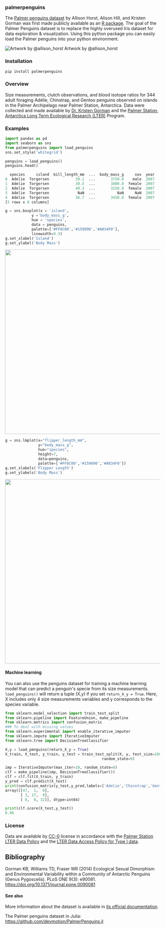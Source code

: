 
### palmerpenguins
The [Palmer penguins dataset](https://allisonhorst.github.io/palmerpenguins/) by Allison Horst, Alison Hill, and Kristen Gorman was first made publicly available as an [R package](https://cran.r-project.org/web/packages/palmerpenguins/index.html). The goal of the Palmer Penguins dataset is to replace the highly overused Iris dataset for data exploration & visualization.
Using this python package you can easily load the Palmer penguins into your python environment. 

![Artwork by @allison_horst](https://allisonhorst.github.io/palmerpenguins/reference/figures/lter_penguins.png "Artwork by @allison_horst")
Artwork by @allison_horst

### Installation

```python
pip install palmerpenguins
```

### Overview

Size measurements, clutch observations, and blood isotope ratios for 344 adult foraging Adélie, Chinstrap, and Gentoo penguins observed on islands in the Palmer Archipelago near Palmer Station, Antarctica. Data were collected and made available by [Dr. Kristen Gorman](https://www.uaf.edu/cfos/people/faculty/detail/kristen-gorman.php) and the [Palmer Station, Antarctica Long Term Ecological Research (LTER)](https://pal.lternet.edu/)  Program.

### Examples
```python
import pandas as pd
import seaborn as sns 
from palmerpenguins import load_penguins
sns.set_style('whitegrid')
```

```python
penguins = load_penguins()
penguins.head()

  species     island  bill_length_mm  ...  body_mass_g     sex  year
0  Adelie  Torgersen            39.1  ...       3750.0    male  2007
1  Adelie  Torgersen            39.5  ...       3800.0  female  2007
2  Adelie  Torgersen            40.3  ...       3250.0  female  2007
3  Adelie  Torgersen             NaN  ...          NaN     NaN  2007
4  Adelie  Torgersen            36.7  ...       3450.0  female  2007
[5 rows x 8 columns]
```

```python
g = sns.boxplot(x = 'island',
            y ='body_mass_g',
            hue = 'species',
            data = penguins,
            palette=['#FF8C00','#159090','#A034F0'],
            linewidth=0.3)
g.set_xlabel('Island')
g.set_ylabel('Body Mass')
```
<p align="center">
 <img width="600" src="docs/artworks/box_plot.PNG" />
</p>

```python
g = sns.lmplot(x="flipper_length_mm",
               y="body_mass_g",
               hue="species",
               height=7,
               data=penguins,
               palette=['#FF8C00','#159090','#A034F0'])
g.set_xlabels('Flipper Length')
g.set_ylabels('Body Mass')
```
<p align="center">
 <img width="600" src="docs/artworks/lm_plot.PNG" />
</p>

#### Machine learning
You can also use the penguins dataset for training a machine learning model that can predict a penguin's specie from its size measurements.
 `load_penguins()` will return a tuple (X,y) if you set `return_X_y = True`. Here, X includes only 4 size measurements variables and y corresponds to the species variable.   
```python
from sklearn.model_selection import train_test_split
from sklearn.pipeline import FeatureUnion, make_pipeline
from sklearn.metrics import confusion_matrix
### To deal with missing values
from sklearn.experimental import enable_iterative_imputer
from sklearn.impute import IterativeImputer
from sklearn.tree import DecisionTreeClassifier

X,y = load_penguins(return_X_y = True)
X_train, X_test, y_train, y_test = train_test_split(X, y, test_size=100,
                                            random_state=0)
```
```python
imp = IterativeImputer(max_iter=10, random_state=0)
clf = make_pipeline(imp, DecisionTreeClassifier())
clf = clf.fit(X_train, y_train)
y_pred = clf.predict(X_test)
print(confusion_matrix(y_test,y_pred,labels=['Adelie','Chinstrap','Gentoo']))
array([[47,  1,  0],
       [ 3, 17,  0],
       [ 0,  0, 32]], dtype=int64)
```
```python
print(clf.score(X_test,y_test))
0.96
```
### License 
Data are available by
[CC-0](https://creativecommons.org/share-your-work/public-domain/cc0/) license in
accordance with the [Palmer Station LTER Data Policy](http://pal.lternet.edu/data/policies)
and the
[LTER Data Access Policy for Type I data](https://lternet.edu/data-access-policy/).

## Bibliography

Gorman KB, Williams TD, Fraser WR (2014) Ecological Sexual Dimorphism and Environmental
Variability within a Community of Antarctic Penguins (Genus Pygoscelis). PLoS ONE 9(3):
e90081. https://doi.org/10.1371/journal.pone.0090081

#### See also

More information about the dataset is available in
[its official documentation](https://allisonhorst.github.io/palmerpenguins/).

The Palmer penguins dataset in Julia:
https://github.com/devmotion/PalmerPenguins.jl
